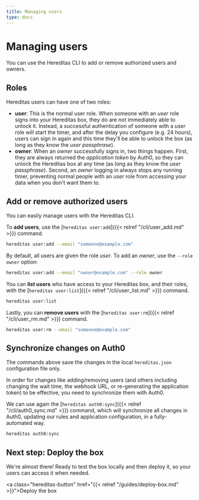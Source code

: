 ```yaml
---
title: Managing users
type: docs
---
```


# Managing users

You can use the Hereditas CLI to add or remove authorized users and owners.

## Roles

Hereditas users can have one of two roles:

- **user**: This is the normal user role. When someone with an *user* role signs into your Hereditas box, they do are not immediately able to unlock it. Instead, a successful authentication of someone with a *user* role will start the timer, and after the delay you configure (e.g. 24 hours), users can sign in again and this time they'll be able to unlock the box (as long as they know the *user passphrase*).
- **owner**: When an *owner* successfully signs in, two things happen. First, they are always returned the *application token* by Auth0, so they can unlock the Hereditas box at any time (as long as they know the *user passphrase*). Second, an *owner* logging in always stops any running timer, preventing normal people with an *user* role from accessing your data when you don't want them to.

## Add or remove authorized users

You can easily manage users with the Hereditas CLI.

To **add users**, use the [`hereditas user:add`]({{< relref "/cli/user_add.md" >}}) command.

````sh
hereditas user:add --email "someone@example.com"
````

By default, all users are given the role *user*. To add an *owner*, use the `--role owner` option:

````sh
hereditas user:add --email "owner@example.com" --role owner
````

You can **list users** who have access to your Hereditas box, and their roles, with the [`hereditas user:list`]({{< relref "/cli/user_list.md" >}}) command.

````sh
hereditas user:list
````

Lastly, you can **remove users** with the [`hereditas user:rm`]({{< relref "/cli/user_rm.md" >}}) command.

````sh
hereditas user:rm --email "someone@example.com"
````

## Synchronize changes on Auth0

The commands above save the changes in the local `hereditas.json` configuration file only.

In order for changes like adding/removing users (and others including changing the wait time, the webhook URL, or re-generating the application token) to be effective, you need to synchronize them with Auth0.

We can use again the [`hereditas auth0:sync`]({{< relref "/cli/auth0_sync.md" >}}) command, which will synchronize all changes in Auth0, updating our rules and application configuration, in a fully-automated way.

````sh
hereditas auth0:sync
````

## Next step: Deploy the box

We're almost there! Ready to test the box locally and then deploy it, so your users can access it when needed.

<a class="hereditas-button" href="{{< relref "/guides/deploy-box.md" >}}">Deploy the box</a>
